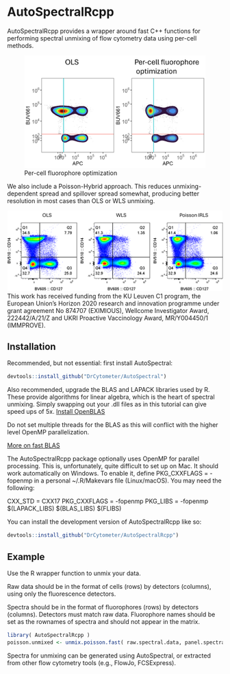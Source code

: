 
<!-- README.md is generated from README.Rmd. Please edit that file -->

# AutoSpectralRcpp

<!-- badges: start -->

<!-- badges: end -->

AutoSpectralRcpp provides a wrapper around fast C++ functions for
performing spectral unmixing of flow cytometry data using per-cell
methods.

<figure>
<img src="images/Per_Cell_Unmixing.png"
alt="Per-cell fluorophore optimization" />
<figcaption aria-hidden="true">Per-cell fluorophore
optimization</figcaption>
</figure>

We also include a Poisson-Hybrid approach. This reduces
unmixing-dependent spread and spillover spread somewhat, producing
better resolution in most cases than OLS or WLS unmixing.

![Poisson-IRLS Hybrid Unmixing](images/Poisson_unmixing_example.png)
This work has received funding from the KU Leuven C1 program, the
European Union’s Horizon 2020 research and innovation programme under
grant agreement No 874707 (EXIMIOUS), Wellcome Investigator Award,
222442/A/21/Z and UKRI Proactive Vaccinology Award, MR/Y004450/1
(IMMPROVE).

## Installation

Recommended, but not essential: first install AutoSpectral:

``` r
devtools::install_github("DrCytometer/AutoSpectral")
```

Also recommended, upgrade the BLAS and LAPACK libraries used by R. These
provide algorithms for linear algebra, which is the heart of spectral
unmixing. Simply swapping out your .dll files as in this tutorial can
give speed ups of 5x. [Install
OpenBLAS](https://github.com/david-cortes/R-openblas-in-windows)

Do not set multiple threads for the BLAS as this will conflict with the
higher level OpenMP parallelization.

[More on fast BLAS](https://csantill.github.io/RPerformanceWBLAS/)

The AutoSpectralRcpp package optionally uses OpenMP for parallel
processing. This is, unfortunately, quite difficult to set up on Mac. It
should work automatically on Windows. To enable it, define PKG_CXXFLAGS
= -fopenmp in a personal ~/.R/Makevars file (Linux/macOS). You may need
the following:

CXX_STD = CXX17 PKG_CXXFLAGS = -fopenmp PKG_LIBS = -fopenmp
\$(LAPACK_LIBS) \$(BLAS_LIBS) \$(FLIBS)

You can install the development version of AutoSpectralRcpp like so:

``` r
devtools::install_github("DrCytometer/AutoSpectralRcpp")
```

## Example

Use the R wrapper function to unmix your data.

Raw data should be in the format of cells (rows) by detectors (columns),
using only the fluorescence detectors.

Spectra should be in the format of fluorophores (rows) by detectors
(columns). Detectors must match raw data. Fluorophore names should be
set as the rownames of spectra and should not appear in the matrix.

``` r
library( AutoSpectralRcpp )
poisson.unmixed <- unmix.poisson.fast( raw.spectral.data, panel.spectra )
```

Spectra for unmixing can be generated using AutoSpectral, or extracted
from other flow cytometry tools (e.g., FlowJo, FCSExpress).
